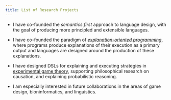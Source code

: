 ```yaml
---
title: List of Research Projects
---
```


  * I have co-founded the *semantics first* approach to language design, with
    the goal of producing more principled and extensible languages.
    
  * I have co-founded the paradigm of [*explanation-oriented programming*][XOP], where
    programs produce explanations of their execution as a primary output and
    languages are designed around the production of these explanations.

  * I have designed DSLs for explaining and executing strategies in
    [experimental game theory][Hagl], supporting philosophical research on
    causation, and explaining probabilistic reasoning.

  * I am especially interested in future collaborations in the areas of game
    design, bioninformatics, and linguistics.

[Hagl]: https://github.com/walkie/Hagl
[XOP]: http://web.engr.oregonstate.edu/~erwig/XOP/
